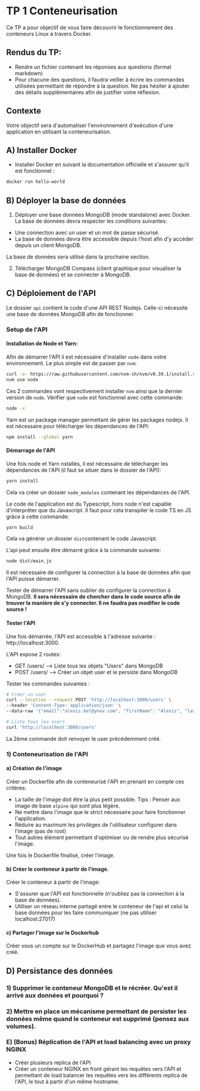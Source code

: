 # TP 1 Conteneurisation

Ce TP a pour objectif de vous faire découvrir le fonctionnement des conteneurs Linux à travers Docker.

## Rendus du TP:

- Rendre un fichier contenant les réponses aux questions (format markdown)
- Pour chacune des questions, il faudra veiller à écrire les commandes utilisées permettant de répondre à la question. Ne pas hésiter à ajouter des détails supplémentaires afin de justifier votre réflexion.

## Contexte

Votre objectif sera d'automatiser l'environnement d'exécution d'une application en utilisant la conteneurisation.

## A) Installer Docker  

- Installer Docker en suivant la documentation officielle et s'assurer qu'il est fonctionnel :

```bash
docker run hello-world
```

## B) Déployer la base de données

1) Déployer une base données MongoDB (mode standalone) avec Docker. La base de données devra respecter les conditions suivantes:

- Une connection avec un user et un mot de passe sécurisé. 
- La base de données devra être accessible depuis l'host afin d'y accéder depuis un client MongoDB.

La base de données sera utilisé dans la prochaine section.

2) Télécharger MongoDB Compass (client graphique pour visualiser la base de données) et se connecter à MongoDB.
 
## C) Déploiement de l'API

Le dossier `api` contient le code d'une API REST Nodejs. Celle-ci nécessite une base de données MongoDB afin de fonctionner.

### Setup de l'API

#### Installation de Node et Yarn:

Afin de démarrer l'API il est nécessaire d'installer `node` dans votre environnement. Le plus simple est de passer par `nvm`:

```bash
curl -o- https://raw.githubusercontent.com/nvm-sh/nvm/v0.39.1/install.sh | bash
nvm use node
```

Ces 2 commandes vont respectivement installer `nvm` ainsi que la dernier version de `node`. Vérifier que `node` est fonctionnel avec cette commande:

```bash
node -v
```

Yarn est un package manager permettant de gérer les packages nodejs. Il est nécessaire pour télécharger les dépendances de l'API:
```bash
npm install --global yarn
```

#### Démarrage de l'API

Une fois node et Yarn nstallés, il est nécessaire de télécharger les dépendances de l'API (il faut se situer dans le dossier de l'API):
```bash
yarn install
```

Cela va créer un dossier `node_modules` contenant les dépendances de l'API.

Le code de l'application est du Typescript, hors node n'est capable d'interpréter que du Javascript. Il faut pour cela transpiler le code TS en JS grâce à cette commande:

```bash
yarn build
```
Cela va générer un dossier `dist`contenant le code Javascript.

L'api peut ensuite être démarré grâce à la commande suivante:
```bash
node dist/main.js
```

Il est nécessaire de configurer la connection à la base de données afin que l'API puisse démarrer.

Tester de démarrer l'API sans oublier de configurer la connection à MongoDB. **Il sera nécessaire de chercher dans le code source afin de trouver la manière de s'y connecter. Il ne faudra pas modifier le code source !** 

#### Tester l'API

Une fois démarrée, l'API est accessible à l'adresse suivante : http://localhost:3000.

L'API expose 2 routes:
- GET /users/ --> Liste tous les objets "Users" dans MongoDB
- POST /users/ --> Créer un objet user et le persiste dans MongoDB

Tester les commandes suivantes :

```bash
# Créer un user
curl --location --request POST 'http://localhost:3000/users' \
--header 'Content-Type: application/json' \
--data-raw '{"email":"alexis.bel@ynov.com", "firstName": "Alexis", "lastName": "Bel"}'

# Liste tous les users
curl 'http://localhost:3000/users' 
```

La 2ème commande doit renvoyer le user précédemment créé.

### 1) Conteneurisation de l'API

#### a) Création de l'image

Créer un Dockerfile afin de conteneurisé l'API en prenant en compte ces critères:

- La taille de l'image doit être la plus petit possible. Tips : Penser aux image de base `alpine` qui sont plus légère.
- Ne mettre dans l'image que le strict nécessaire pour faire fonctionner l'application.
- Réduire au maximum les privilèges de l'utilisateur configurer dans l'image (pas de root)
- Tout autres élément permettant d'optimiser ou de rendre plus sécurisé l'image.

Une fois le Dockerfile finalisé, créer l'image.

#### b) Créer le conteneur à partir de l'image.

Créer le conteneur à partir de l'image: 
- S'assurer que l'API est fonctionnelle (n'oubliez pas la connection à la base de données).
- Utiliser un réseau interne partagé entre le conteneur de l'api et celui la base données pour les faire communiquer (ne pas utiliser localhost:27017)

#### c) Partager l'image sur le Dockerhub

Créer vous un compte sur le DockerHub et partagez l'image que vous avez créé.

## D) Persistance des données

### 1) Supprimer le conteneur MongoDB et le récréer. Qu'est il arrivé aux données et pourquoi ?

### 2) Mettre en place un mécanisme permettant de persister les données même quand le conteneur est supprimé (pensez aux volumes).

### E) (Bonus) Réplication de l'API et load balancing avec un proxy NGINX

- Créer plusieurs replica de l'API 
- Créer un conteneur NGINX en front gérant les requêtes vers l'API et permettant de load balancer les requêtes vers les différents replica de l'API, le tout à partir d'un même hostname.